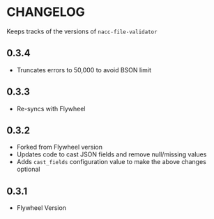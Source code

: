 # CHANGELOG

Keeps tracks of the versions of `nacc-file-validator`

## 0.3.4

* Truncates errors to 50,000 to avoid BSON limit

## 0.3.3

* Re-syncs with Flywheel

## 0.3.2

* Forked from Flywheel version
* Updates code to cast JSON fields and remove null/missing values
* Adds `cast_fields` configuration value to make the above changes optional

## 0.3.1

* Flywheel Version
